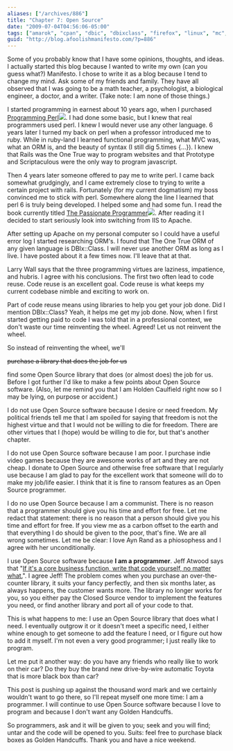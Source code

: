 ```yaml
---
aliases: ["/archives/886"]
title: "Chapter 7: Open Source"
date: "2009-07-04T04:56:06-05:00"
tags: ["amarok", "cpan", "dbic", "dbixclass", "firefox", "linux", "mc", "open-source", "perl", "rails", "ruby", "ruby-on-rails", "sqla", "tla", "vim", "zsh"]
guid: "http://blog.afoolishmanifesto.com/?p=886"
---
```

Some of you probably know that I have some opinions, thoughts, and ideas. I actually started this blog because I wanted to write my own (can you guess what?) Manifesto. I chose to write it as a blog because I tend to change my mind. Ask some of my friends and family. They have all observed that I was going to be a math teacher, a psychologist, a biological engineer, a doctor, and a writer. (Take note: I am none of those things.)

I started programming in earnest about 10 years ago, when I purchased [Programming Perl](http://www.amazon.com/gp/product/0596000278?ie=UTF8&tag=afooman-20&linkCode=as2&camp=1789&creative=390957&creativeASIN=0596000278)![](http://www.assoc-amazon.com/e/ir?t=afooman-20&l=as2&o=1&a=0596000278). I had done some basic, but I knew that real programmers used perl. I knew I would never use any other language. 6 years later I turned my back on perl when a professor introduced me to ruby. While in ruby-land I learned functional programming, what MVC was, what an ORM is, and the beauty of syntax (I still dig 5.times \{...\}). I knew that Rails was the One True way to program websites and that Prototype and Scriptaculous were the only way to program javascript.

Then 4 years later someone offered to pay me to write perl. I came back somewhat grudgingly, and I came extremely close to trying to write a certain project with rails. Fortunately (for my current dogmatism) my boss convinced me to stick with perl. Somewhere along the line I learned that perl 6 is truly being developed. I helped some and had some fun. I read the book currently titled [The Passionate Programmer](http://www.amazon.com/gp/product/1934356344?ie=UTF8&tag=afooman-20&linkCode=as2&camp=1789&creative=390957&creativeASIN=1934356344)![](http://www.assoc-amazon.com/e/ir?t=afooman-20&l=as2&o=1&a=1934356344). After reading it I decided to start seriously look into switching from IIS to Apache.

After setting up Apache on my personal computer so I could have a useful error log I started researching ORM's. I found that The One True ORM of any given language is DBIx::Class. I will never use another ORM as long as I live. I have posted about it a few times now. I'll leave that at that.

Larry Wall says that the three programming virtues are laziness, impatience, and hubris. I agree with his conclusions. The first two often lead to code reuse. Code reuse is an excellent goal. Code reuse is what keeps my current codebase nimble and exciting to work on.

Part of code reuse means using libraries to help you get your job done. Did I mention DBIx::Class? Yeah, it helps me get my job done. Now, when I first started getting paid to code I was told that in a professional context, we don't waste our time reinventing the wheel. Agreed! Let us not reinvent the wheel.

So instead of reinventing the wheel, we'll

<del>purchase a library that does the job for us</del>

find some Open Source library that does (or almost does) the job for us. Before I got further I'd like to make a few points about Open Source software. (Also, let me remind you that I am Holden Caulfield right now so I may be lying, on purpose or accident.)

I do not use Open Source software because I desire or need freedom. My political friends tell me that I am spoiled for saying that freedom is not the highest virtue and that I would not be willing to die for freedom. There are other virtues that I (hope) would be willing to die for, but that's another chapter.

I do not use Open Source software because I am poor. I purchase indie video games because they are awesome works of art and they are not cheap. I donate to Open Source and otherwise free software that I regularly use because I am glad to pay for the excellent work that someone will do to make my job/life easier. I think that it is fine to ransom features as an Open Source programmer.

I do no use Open Source because I am a communist. There is no reason that a programmer should give you his time and effort for free. Let me redact that statement: there is no reason that a person should give you his time and effort for free. If you view me as a carbon offset to the earth and that everything I do should be given to the poor, that's fine. We are all wrong sometimes. Let me be clear: I love Ayn Rand as a phiosophess and I agree with her unconditionally.

I use Open Source software because **I am a programmer**. Jeff Atwood says that "[If it's a core business function, write that code yourself, no matter what.](http://www.codinghorror.com/blog/archives/001172.html)". I agree Jeff! The problem comes when you purchase an over-the-counter library, it suits your fancy perfectly, and then six months later, as always happens, the customer wants more. The library no longer works for you, so you either pay the Closed Source vendor to implement the features you need, or find another library and port all of your code to that.

This is what happens to me: I use an Open Source library that does what I need. I eventually outgrow it or it doesn't meet a specific need, I either whine enough to get someone to add the feature I need, or I figure out how to add it myself. I'm not even a very good programmer; I just really like to program.

Let me put it another way: do you have any friends who really like to work on their car? Do they buy the brand new drive-by-wire automatic Toyota that is more black box than car?

This post is pushing up against the thousand word mark and we certainly wouldn't want to go there, so I'll repeat myself one more time: I am a programmer. I will continue to use Open Source software because I love to program and because I don't want any Golden Handcuffs.

So programmers, ask and it will be given to you; seek and you will find; untar and the code will be opened to you. Suits: feel free to purchase black boxes as Golden Handcuffs. Thank you and have a nice weekend.
